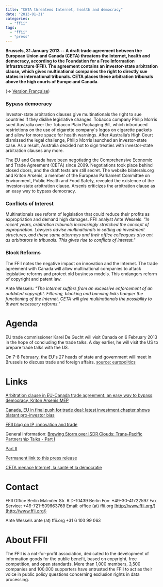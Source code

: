```yaml
---
title: "CETA threatens Internet, health and democracy"
date: "2013-01-31"
categories: 
  - "ffii"
tags: 
  - "ffii"
  - "press"
---
```


**Brussels, 31 January 2013 -- A draft trade agreement between the European Union and Canada (CETA) threatens the Internet, health and democracy, according to the Foundation for a Free Information Infrastructure (FFII). The agreement contains an investor-state arbitration clause, which gives multinational companies the right to directly sue states in international tribunals. CETA places these arbitration tribunals above the high courts of Europe and Canada.**

(-> [Version Française](http://www.ffii.fr/CETA-menace-internet-la-sante-et-la-democratie?lang=fr))

### Bypass democracy

Investor-state arbitration clauses give multinationals the right to sue countries if they dislike legislative changes. Tobacco company Philip Morris sued Australia over the Tobacco Plain Packaging Bill, which introduced restrictions on the use of cigarette company's logos on cigarette packets and allow for more space for health warnings. After Australia’s High Court dismissed the legal challenge, Philip Morris launched an investor-state case. As a result, Australia decided not to sign treaties with investor-state arbitration clauses any more.

The EU and Canada have been negotiating the Comprehensive Economic and Trade Agreement (CETA) since 2009. Negotiations took place behind closed doors, and the draft texts are still secret. The website bilaterals.org and Kriton Arsenis, a member of the European Parliament Committee on Environment, Public Health and Food Safety, revealed the existence of the investor-state arbitration clause. Arsenis criticizes the arbitration clause as an easy way to bypass democracy.

### Conflicts of Interest

Multinationals see reform of legislation that could reduce their profits as expropriation and demand high damages. FFII analyst Ante Wessels: _"In recent years, arbitration tribunals increasingly stretched the concept of expropriation. Lawyers advise multinationals in setting up investment structures, and these same attorneys and their office colleagues also act as arbitrators in tribunals. This gives rise to conflicts of interest."_

### Block Reforms

The FFII notes the negative impact on innovation and the Internet. The trade agreement with Canada will allow multinational companies to attack legislative reforms and protect old business models. This endangers reform of copyright and patent law.

Ante Wessels: _"The Internet suffers from an excessive enforcement of an outdated copyright. Filtering, blocking and banning links hamper the functioning of the Internet. CETA will give multinationals the possibility to thwart necessary reforms."_

# Agenda

EU trade commissioner Karel De Gucht will visit Canada on 6 February 2013 in the hope of concluding the trade talks. A day earlier, he will visit the US to prepare trade talks with the US.

On 7-8 February, the EU's 27 heads of state and government will meet in Brussels to discuss trade and foreign affairs. [source: europolitics](http://www.europolitics.info/external-policies/de-gucht-aims-to-wrap-up-transatlantic-trade-talks-before-summit-art347575-46.html)

# Links

[Arbitration clause in EU-Canada trade agreement, an easy way to bypass democracy, Kriton Arsenis MEP](http://www.neurope.eu/blog/arbitration-clause-eu-canada-trade-agreement)

[Canada, EU in final push for trade deal; latest investment chapter shows blatant pro-investor bias](http://www.bilaterals.org/spip.php?article22593)

[FFII blog on IP, innovation and trade](http://acta.ffii.org/)

General information: [Brewing Storm over ISDR Clouds: Trans-Pacific Partnership Talks - Part I](http://kluwerarbitrationblog.com/blog/2013/01/07/brewing-storm-over-isdr-clouds-trans-pacific-partnership-talks-part-i/)

[Part II](http://kluwerarbitrationblog.com/blog/2013/01/14/brewing-storm-over-isdr-clouds-trans-pacific-partnership-talks-part-ii/)

[Permanent link to this press release](http://press.ffii.org/Press%20releases/CETA%20threatens%20Internet%2C%20health%20and%20democracy)

[CETA menace Internet, la santé et la démocratie](http://www.ffii.fr/CETA-menace-internet-la-sante-et-la-democratie?lang=fr)

# Contact

FFII Office Berlin Malmöer Str. 6 D-10439 Berlin Fon: +49-30-41722597 Fax Service: +49-721-509663769 Email: office (at) ffii.org [http://www.ffii.org/](http://www.ffii.org/)

Ante Wessels ante (at) ffii.org +31 6 100 99 063

# About FFII

The FFII is a not-for-profit association, dedicated to the development of information goods for the public benefit, based on copyright, free competition, and open standards. More than 1,000 members, 3,500 companies and 100,000 supporters have entrusted the FFII to act as their voice in public policy questions concerning exclusion rights in data processing.
